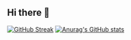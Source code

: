 ## Hi there 👋
[![GitHub Streak](https://github-readme-streak-stats.herokuapp.com?user=mohammedmos)](https://git.io/streak-stats)
[![Anurag's GitHub stats](https://github-readme-stats.vercel.app/api?username=mohammedmos)](https://github.com/anuraghazra/github-readme-stats)
<!--
**mohammedmos/mohammedmos** is a ✨ _special_ ✨ repository because its `README.md` (this file) appears on your GitHub profile.

Here are some ideas to get you started:

- 🔭 I’m currently working on ...
- 🌱 I’m currently learning ...
- 👯 I’m looking to collaborate on ...
- 🤔 I’m looking for help with ...
- 💬 Ask me about ...
- 📫 How to reach me: ...
- 😄 Pronouns: ...
- ⚡ Fun fact: ...
-->
